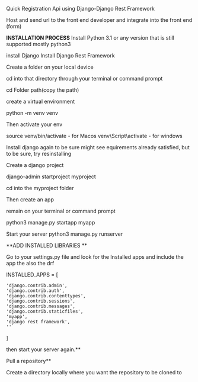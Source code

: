 Quick Registration Api using Django-Django Rest Framework 

Host and send url to the front end developer and integrate into the front end (form)

**INSTALLATION PROCESS**
Install Python 3.1 or any version that is still supported mostly python3 

install Django
Install Django Rest Framework 

Create a folder on your local device

cd into that directory through your terminal or command prompt 

cd Folder path(copy  the path)

create a virtual environment

python -m venv venv 


Then activate your env

source venv/bin/activate - for Macos 
venv\Script\activate - for windows 

Install django again to  be sure
might see equirements already satisfied, but to be sure, try resinstalling

Create a django project

django-admin startproject myproject 

cd into the myproject folder 

Then create an app

remain on your terminal or command prompt 

python3 manage.py startapp myapp

Start your server 
python3 manage.py runserver 


**ADD INSTALLED LIBRARIES 
**

Go to your settings.py file and look for the Installed apps
and include the app the also the drf

INSTALLED_APPS = [

    'django.contrib.admin',
    'django.contrib.auth',
    'django.contrib.contenttypes',
    'django.contrib.sessions',
    'django.contrib.messages',
    'django.contrib.staticfiles',
    'myapp',
    'django rest framework',
    ''
]

then start your server again.**


Pull a repository**

Create a directory locally where you want the repository to be cloned to
